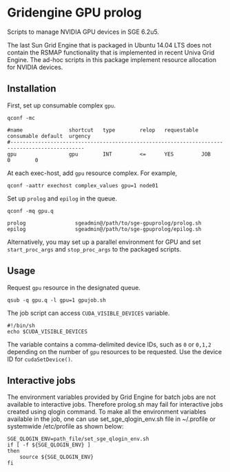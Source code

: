 Gridengine GPU prolog
=====================

Scripts to manage NVIDIA GPU devices in SGE 6.2u5.

The last Sun Grid Engine that is packaged in Ubuntu 14.04 LTS does not contain
the RSMAP functionality that is implemented in recent Univa Grid Engine. The
ad-hoc scripts in this package implement resource allocation for NVIDIA devices.


Installation
------------

First, set up consumable complex `gpu`.

    qconf -mc

    #name               shortcut   type        relop   requestable consumable default  urgency
    #----------------------------------------------------------------------------------------------
    gpu                 gpu        INT         <=      YES         JOB        0        0

At each exec-host, add `gpu` resource complex. For example,

    qconf -aattr exechost complex_values gpu=1 node01

Set up `prolog` and `epilog` in the queue.

    qconf -mq gpu.q

    prolog                sgeadmin@/path/to/sge-gpuprolog/prolog.sh
    epilog                sgeadmin@/path/to/sge-gpuprolog/epilog.sh

Alternatively, you may set up a parallel environment for GPU and set
`start_proc_args` and `stop_proc_args` to the packaged scripts.

Usage
-----

Request `gpu` resource in the designated queue.

    qsub -q gpu.q -l gpu=1 gpujob.sh

The job script can access `CUDA_VISIBLE_DEVICES` variable.

    #!/bin/sh
    echo $CUDA_VISIBLE_DEVICES

The variable contains a comma-delimited device IDs, such as `0` or `0,1,2`
depending on the number of `gpu` resources to be requested. Use the device ID
for `cudaSetDevice()`.

Interactive jobs
--------------------
The environment variables provided by Grid Engine for batch jobs are not available to interactive jobs.  Therefore prolog.sh may fail for interactive jobs created using qlogin command. To make all the environment variables available in the job, one can use set_sge_qlogin_env.sh file in ~/.profile or systemwide /etc/profile as shown below:

    SGE_QLOGIN_ENV=path_file/set_sge_qlogin_env.sh
    if [ -f ${SGE_QLOGIN_ENV} ]
    then
        source ${SGE_QLOGIN_ENV}
    fi

